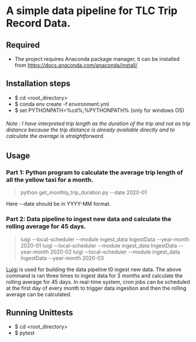 # A simple data pipeline for TLC Trip Record Data.
## Required
- The project requires Anaconda package manager, it can be installed from https://docs.anaconda.com/anaconda/install/

## Installation steps
- $ cd <root_directory>
- $ conda env create -f environment.yml
- $ set PYTHONPATH=%cd%;%PYTHONPATH% (only for windows OS)

###### Note : I have interpreted trip length as the duration of the trip and not as trip distance because the trip distance is already available directly and to calculate the average is straightforward.

## Usage
### Part 1: Python program to calculate the average trip length of all the yellow taxi for a month.
> python get_monthly_trip_duration.py --date 2020-01

Here --date should be in YYYY-MM format.

### Part 2: Data pipeline to ingest new data and calculate the rolling average for 45 days.

> luigi --local-scheduler --module ingest_data IngestData --year-month 2020-01
> luigi --local-scheduler --module ingest_data IngestData --year-month 2020-02
> luigi --local-scheduler --module ingest_data IngestData --year-month 2020-03

[Luigi](https://github.com/spotify/luigi) is used for building the data pipeline t0 ingest new data. The above command is ran three times to ingest data for 3 months and calculate the rolling average for 45 days. In real-time system, cron jobs can be scheduled at the first day of every month to trigger data ingestion and then the rolling average can be calculated.

## Running Unittests
- $ cd <root_directory>
- $ pytest
